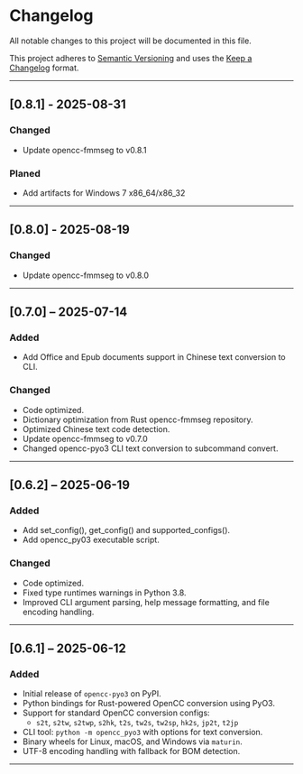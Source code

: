 # Changelog

All notable changes to this project will be documented in this file.

This project adheres to [Semantic Versioning](https://semver.org/spec/v2.0.0.html) and uses the [Keep a Changelog](https://keepachangelog.com/en/1.0.0/) format.

---

## [0.8.1] - 2025-08-31

### Changed
- Update opencc-fmmseg to v0.8.1

### Planed
- Add artifacts for Windows 7 x86_64/x86_32

---

## [0.8.0] - 2025-08-19

### Changed
- Update opencc-fmmseg to v0.8.0

---

## [0.7.0] – 2025-07-14

### Added
- Add Office and Epub documents support in Chinese text conversion to CLI.

### Changed
- Code optimized.
- Dictionary optimization from Rust opencc-fmmseg repository.
- Optimized Chinese text code detection.
- Update opencc-fmmseg to v0.7.0
- Changed opencc-pyo3 CLI text conversion to subcommand convert.

---

## [0.6.2] – 2025-06-19

### Added
- Add set_config(), get_config() and supported_configs().
- Add opencc_py03 executable script.

### Changed
- Code optimized.
- Fixed type runtimes warnings in Python 3.8.
- Improved CLI argument parsing, help message formatting, and file encoding handling.

---

## [0.6.1] – 2025-06-12

### Added
- Initial release of `opencc-pyo3` on PyPI.
- Python bindings for Rust-powered OpenCC conversion using PyO3.
- Support for standard OpenCC conversion configs:
    - `s2t`, `s2tw`, `s2twp`, `s2hk`, `t2s`, `tw2s`, `tw2sp`, `hk2s`, `jp2t`, `t2jp`
- CLI tool: `python -m opencc_pyo3` with options for text conversion.
- Binary wheels for Linux, macOS, and Windows via `maturin`.
- UTF-8 encoding handling with fallback for BOM detection.

---
